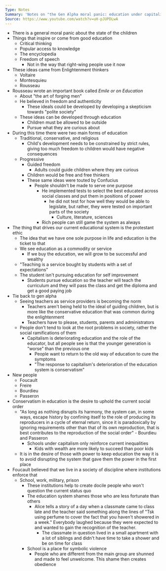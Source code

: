 ```yaml
---
Type: Notes
Summary: 'Notes on "the Gen Alpha moral panic: education under capitalism"'
Source: https://www.youtube.com/watch?v=uH-pJUPDLwA
---
```

- There is a general moral panic about the state of the children
- Things that inspire or come from good education
	- Critical thinking
	- Popular access to knowledge
	- The encyclopedia
	- Freedom of speech
		- Not in the way that right-wing people use it now
- These ideas came from Enlightenment thinkers
	- Voltaire
	- Montesquieu
	- Rousseau
- Rousseau wrote an important book called *Emile or on Education*
	- About "the art of forging men"
	- He believed in freedom and authenticity
		- These ideals could be developed by developing a skepticism towards "polite society"
	- These ideas can be developed through education
		- Children must be allowed to be outside
		- Pursue what they are curious about
- During this time there were two main forms of education
	- Traditional, conservative, and religious
		- Child's development needs to be constrained by strict rules, giving too much freedom to children would have negative consequences
	- Progressive
		- Guided freedom
			- Adults could guide children where they are curious
		- Children would be free and free thinkers
		- These same ideas were touted by Confucius
			- People shouldn't be made to serve one purpose
				- He implemented tests to select the best educated across social classes and put them in positions of power
					- he did not test for how well they would be able to legislate, but rather, they were tested on important parts of the society
						- Culture, literature, sciences
				- Rich people can still game the system as always
- The thing that drives our current educational system is the protestant ethic
	- The idea that we have one sole purpose in life and education is the ticket to that
	- We see education as a commodity or service
		- If we buy the education, we will grow to be successful and wealthy
	- "Teaching is a service bought by students with a set of expectations"
	- The student isn't pursuing education for self improvement 
		- Students pursue education so the teacher will teach the curriculum and they will pass the class and get the diploma and get a good paying job
- Tie back to gen alpha
	- Seeing teachers as service providers is becoming the norm
		- Teachers aren't being held to the ideal of guiding children, but is more like the conservative education that was common during the enlightenment
		- Teachers have to please, students, parents and administrators
	- People don't tend to look at the root problems in society, rather the social ramifications of them
		- Capitalism is deteriorating education and the role of the educator, but all people see is that the younger generation is "worse" than the previous one
			- People want to return to the old way of education to cure the symptoms
			- "The response to capitalism's deterioration of the education system is conservatism"
- New people
	- Foucault
	- Freire
	- Bourdieu
	- Passeron
- Conservatism in education is the desire to uphold the current social order
	- "As long as nothing disrupts its harmony, the system can, in some ways, escape history by confining itself to the role of producing its  reproducers in a cycle of eternal return, since it is paradoxically by ignoring requirements other than that of its own reproduction, that is best contributes to the reproduction of the social order" - Bourdieu and Passeron
		- Schools under capitalism only reinforce current inequalities
			- Kids with wealth are more likely to succeed than poor kids
	- It is in the desire of those with power to keep education the way it is to avoid disrupting the system that gave them the power in the first place
- Foucault believed that we live in a society of discipline where institutions enforce that
	- School, work, military, prison
		- These institutions help to create docile people who won't question the current status quo
		- The education system shames those who are less fortunate than others
			- Alice tells a story of a day when a classmate came to class late and the teacher said something along the lines of "Tsk using perfume to cover the fact that you haven't showered in a week." Everybody laughed because they were expected to and wanted to gain the recognition of the teacher.
				- The classmate in question lived in a small apartment with a lot of siblings and didn't have time to take a shower and be on time for class
		- School is a place for symbolic violence
			- People who are different from the main group are shunned and made to feel unwelcome. This shame then creates obedience 